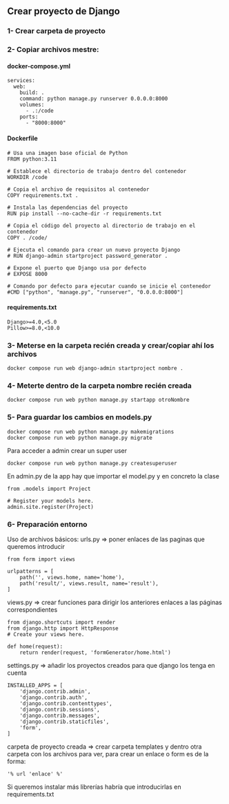 ## Crear proyecto de Django

### 1- Crear carpeta de proyecto

### 2- Copiar archivos mestre:

#### docker-compose.yml

```
services:
  web:
    build: .
    command: python manage.py runserver 0.0.0.0:8000
    volumes:
      - .:/code
    ports:
      - "8000:8000"
```

#### Dockerfile

```
# Usa una imagen base oficial de Python
FROM python:3.11

# Establece el directorio de trabajo dentro del contenedor
WORKDIR /code

# Copia el archivo de requisitos al contenedor
COPY requirements.txt .

# Instala las dependencias del proyecto
RUN pip install --no-cache-dir -r requirements.txt

# Copia el código del proyecto al directorio de trabajo en el contenedor
COPY . /code/

# Ejecuta el comando para crear un nuevo proyecto Django
# RUN django-admin startproject password_generator .

# Expone el puerto que Django usa por defecto
# EXPOSE 8000

# Comando por defecto para ejecutar cuando se inicie el contenedor
#CMD ["python", "manage.py", "runserver", "0.0.0.0:8000"]
```

#### requirements.txt

```
Django>=4.0,<5.0
Pillow>=8.0,<10.0
```

### 3- Meterse en la carpeta recién creada y crear/copiar ahí los archivos

```
docker compose run web django-admin startproject nombre .
```

### 4- Meterte dentro de la carpeta nombre recién creada

```
docker compose run web python manage.py startapp otroNombre
```

### 5- Para guardar los cambios en models.py

```
docker compose run web python manage.py makemigrations
docker compose run web python manage.py migrate
```

Para acceder a admin crear un super user

```
docker compose run web python manage.py createsuperuser
```

En admin.py de la app hay que importar el model.py y en concreto la clase

```
from .models import Project

# Register your models here.
admin.site.register(Project)
```

### 6- Preparación entorno

Uso de archivos básicos:
urls.py => poner enlaces de las paginas que queremos introducir

```from django.urls import path
from form import views

urlpatterns = [
    path('', views.home, name='home'),
    path('result/', views.result, name='result'),
]
```

views.py => crear funciones para dirigir los anteriores enlaces a las páginas correspondientes

```
from django.shortcuts import render
from django.http import HttpResponse
# Create your views here.

def home(request):
    return render(request, 'formGenerator/home.html')
```

settings.py => añadir los proyectos creados para que django los tenga en cuenta

```
INSTALLED_APPS = [
    'django.contrib.admin',
    'django.contrib.auth',
    'django.contrib.contenttypes',
    'django.contrib.sessions',
    'django.contrib.messages',
    'django.contrib.staticfiles',
    'form',
]
```

carpeta de proyecto creada => crear carpeta templates y dentro otra carpeta con los archivos para ver, para crear un enlace o form es de la forma:

```
'% url 'enlace' %'
```

Si queremos instalar más librerías habría que introducirlas en requirements.txt
